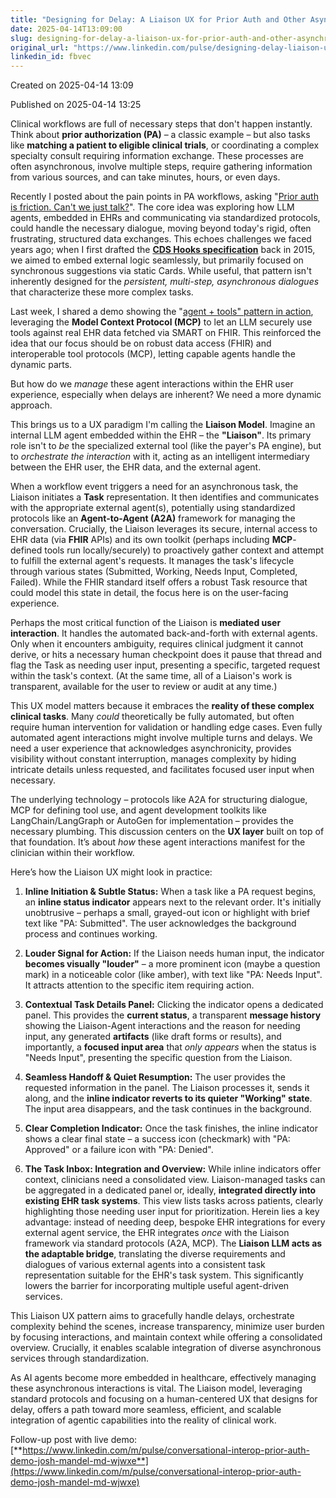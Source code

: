 ```yaml
---
title: "Designing for Delay: A Liaison UX for Prior Auth and Other Asynchronous Clinical Tasks"
date: 2025-04-14T13:09:00
slug: designing-for-delay-a-liaison-ux-for-prior-auth-and-other-asynchronous-clinical-tasks
original_url: "https://www.linkedin.com/pulse/designing-delay-liaison-ux-prior-auth-other-clinical-tasks-josh-fbvec"
linkedin_id: fbvec
---
```


Created on 2025-04-14 13:09

Published on 2025-04-14 13:25

Clinical workflows are full of necessary steps that don't happen instantly. Think about **prior authorization (PA)** – a classic example – but also tasks like **matching a patient to eligible clinical trials**, or coordinating a complex specialty consult requiring information exchange. These processes are often asynchronous, involve multiple steps, require gathering information from various sources, and can take minutes, hours, or even days.

Recently I posted about the pain points in PA workflows, asking "[Prior auth is friction. Can't we just talk?](/posts/prior-auth-is-friction-can-t-we-just-talk)". The core idea was exploring how LLM agents, embedded in EHRs and communicating via standardized protocols, could handle the necessary dialogue, moving beyond today's rigid, often frustrating, structured data exchanges. This echoes challenges we faced years ago; when I first drafted the [**CDS Hooks specification**](https://cds-hooks.org/) back in 2015, we aimed to embed external logic seamlessly, but primarily focused on synchronous suggestions via static Cards. While useful, that pattern isn't inherently designed for the *persistent, multi-step, asynchronous dialogues* that characterize these more complex tasks.

Last week, I shared a demo showing the "[agent + tools" pattern in action](/posts/theory-to-practice-llm-agents-using-mcp-tools-on-real-ehr-data-with-demo), leveraging the **Model Context Protocol (MCP)** to let an LLM securely use tools against real EHR data fetched via SMART on FHIR. This reinforced the idea that our focus should be on robust data access (FHIR) and interoperable tool protocols (MCP), letting capable agents handle the dynamic parts.

But how do we *manage* these agent interactions within the EHR user experience, especially when delays are inherent? We need a more dynamic approach.

This brings us to a UX paradigm I'm calling the **Liaison Model**. Imagine an internal LLM agent embedded within the EHR – the **"Liaison"**. Its primary role isn't to *be* the specialized external tool (like the payer's PA engine), but to *orchestrate the interaction* with it, acting as an intelligent intermediary between the EHR user, the EHR data, and the external agent.

When a workflow event triggers a need for an asynchronous task, the Liaison initiates a **Task** representation. It then identifies and communicates with the appropriate external agent(s), potentially using standardized protocols like an **Agent-to-Agent (A2A)** framework for managing the conversation. Crucially, the Liaison leverages its secure, internal access to EHR data (via **FHIR** APIs) and its own toolkit (perhaps including **MCP**-defined tools run locally/securely) to proactively gather context and attempt to fulfill the external agent's requests. It manages the task's lifecycle through various states (Submitted, Working, Needs Input, Completed, Failed). While the FHIR standard itself offers a robust Task resource that could model this state in detail, the focus here is on the user-facing experience.

Perhaps the most critical function of the Liaison is **mediated user interaction**. It handles the automated back-and-forth with external agents. Only when it encounters ambiguity, requires clinical judgment it cannot derive, or hits a necessary human checkpoint does it pause that thread and flag the Task as needing user input, presenting a specific, targeted request within the task's context. (At the same time, all of a Liaison's work is transparent, available for the user to review or audit at any time.)

This UX model matters because it embraces the **reality of these complex clinical tasks**. Many *could* theoretically be fully automated, but often require human intervention for validation or handling edge cases. Even fully automated agent interactions might involve multiple turns and delays. We need a user experience that acknowledges asynchronicity, provides visibility without constant interruption, manages complexity by hiding intricate details unless requested, and facilitates focused user input when necessary.

The underlying technology – protocols like A2A for structuring dialogue, MCP for defining tool use, and agent development toolkits like LangChain/LangGraph or AutoGen for implementation – provides the necessary plumbing. This discussion centers on the **UX layer** built on top of that foundation. It’s about *how* these agent interactions manifest for the clinician within their workflow.

Here’s how the Liaison UX might look in practice:

1. **Inline Initiation & Subtle Status:** When a task like a PA request begins, an **inline status indicator** appears next to the relevant order. It's initially unobtrusive – perhaps a small, grayed-out icon or highlight with brief text like "PA: Submitted". The user acknowledges the background process and continues working.

2. **Louder Signal for Action:** If the Liaison needs human input, the indicator **becomes visually "louder"** – a more prominent icon (maybe a question mark) in a noticeable color (like amber), with text like "PA: Needs Input". It attracts attention to the specific item requiring action.

3. **Contextual Task Details Panel:** Clicking the indicator opens a dedicated panel. This provides the **current status**, a transparent **message history** showing the Liaison-Agent interactions and the reason for needing input, any generated **artifacts** (like draft forms or results), and importantly, a **focused input area** that *only appears* when the status is "Needs Input", presenting the specific question from the Liaison.

4. **Seamless Handoff & Quiet Resumption:** The user provides the requested information in the panel. The Liaison processes it, sends it along, and the **inline indicator reverts to its quieter "Working" state**. The input area disappears, and the task continues in the background.

5. **Clear Completion Indicator:** Once the task finishes, the inline indicator shows a clear final state – a success icon (checkmark) with "PA: Approved" or a failure icon with "PA: Denied".

6. **The Task Inbox: Integration and Overview:** While inline indicators offer context, clinicians need a consolidated view. Liaison-managed tasks can be aggregated in a dedicated panel or, ideally, **integrated directly into existing EHR task systems**. This view lists tasks across patients, clearly highlighting those needing user input for prioritization. Herein lies a key advantage: instead of needing deep, bespoke EHR integrations for every external agent service, the EHR integrates *once* with the Liaison framework via standard protocols (A2A, MCP). The **Liaison LLM acts as the adaptable bridge**, translating the diverse requirements and dialogues of various external agents into a consistent task representation suitable for the EHR's task system. This significantly lowers the barrier for incorporating multiple useful agent-driven services.

This Liaison UX pattern aims to gracefully handle delays, orchestrate complexity behind the scenes, increase transparency, minimize user burden by focusing interactions, and maintain context while offering a consolidated overview. Crucially, it enables scalable integration of diverse asynchronous services through standardization.

As AI agents become more embedded in healthcare, effectively managing these asynchronous interactions is vital. The Liaison model, leveraging standard protocols and focusing on a human-centered UX that designs for delay, offers a path toward more seamless, efficient, and scalable integration of agentic capabilities into the reality of clinical work.

Follow-up post with live demo: [**https://www.linkedin.com/m/pulse/conversational-interop-prior-auth-demo-josh-mandel-md-wjwxe**](https://www.linkedin.com/m/pulse/conversational-interop-prior-auth-demo-josh-mandel-md-wjwxe)